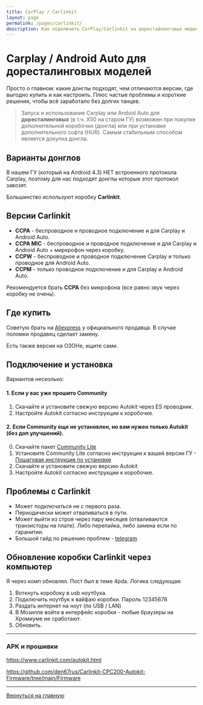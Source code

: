 ```yaml
---
title: CarPlay / Carlinkit
layout: page
permalink: /pages/carlinkit/
description: Как подключить CarPlay/Carlinkit на дорестайлинговых моделях, какие версии донглов бывают, где купить и как устранить типовые проблемы.
---
```


# Carplay / Android Auto для доресталинговых моделей

Просто о главном: какие донглы подходят, чем отличаются версии, где выгодно купить и как настроить. Плюс частые проблемы и короткие решения, чтобы всё заработало без долгих танцев.

> Запуск и использование Carplay или Andoid Auto для **доресталинговых** (в т.ч. X50 на старом ГУ) возможен  при покупке дополнительной коробочки (донгла) или при установке дополнительного софта (HUR). Самым стабильным способом является докупка донгла.
>

## Варианты донглов

В нашем ГУ (который на Android 4.3) НЕТ встроенного протокола Сarplay, поэтому для нас подходят донглы которые этот протокол завозят.

Большинство используют коробку **Carlinkit**.

## Версии Carlinkit

 - **CCPA** - беспроводное и проводное подключение и для Carplay и Android Auto.
  - **CCPA MIC** - беспроводное и проводное подключение и для Carplay и Android Auto + миркрофон через коробку.
 - **CCPW** - беспроводное и проводное подключение Carplay и только проводное для Android Auto.
 - **CCPM** - только проводное подключение и для Carplay и Android Auto.

 Рекомендуется брать **CCPA** без микрофона (все равно звук через коробку не очень).

## Где купить

Советую брать на [Aliexpress](https://aliexpress.ru/item/1005001758378766.html?spm=a2g2w.orderdetail.0.0.77304aa65eAMkU&sku_id=12000018358241121) у официального продавца. В случае поломки продавец сделает замену.

Есть также версии на ОЗОНе, ищите сами.

## Подключение и установка

Вариантов несколько:

#### 1. Если у вас уже прошито Community
1. Скачайте и установите свежую версию Autokit через ES проводник.
2. Настройте Autokit согласно инструкции к коробочке.

#### 2. Если Community еще не установлен, но вам нужен только Autokit (без доп улучшений).

0. Скачайте пакет [Community Lite](community#облегченные-версии-community)
1. Установите Community Lite согласно инструкции к вашей версии ГУ - [Пошаговая инструкция по установке](community#пошаговая-инструкция-по-установке)
2. Скачайте и установите свежую версию Autokit
3. Настройте Autokit согласно инструкции к коробочке.


## Проблемы с Carlinkit 
- Может подключаться не с первого раза. 
- Периодически может отваливаться в пути.
- Может выйти из строя через пару месяцев (отваливаются транзисторы на плате). Либо перепайка, либо замена если по гаранитии.
- Большой гайд по решению проблем - [telegram](https://t.me/CoolRay_Android_Develop/70989/181714)

## Обновление коробки Carlinkit через компьютер

Я через комп обновлял. Пост был в теме 4pda. 
Логика следующая:

1. Воткнуть коробоку в usb ноутбука.
2. Подключить ноутбук к вайфаю коробки. Пароль 12345678
3. Раздать интернет на ноут (по USB / LAN)
4. В Мозилле войти в интерфейс коробки - любые браузеры на Хромиуме не сработают.
5. Обновить.

------

### APK и прошивки

https://www.carlinkit.com/autokit.html

https://github.com/den67rus/Carlinkit-CPC200-Autokit-Firmware/tree/main/Firmware



------

[Вернуться на главную](https://qttc.github.io/)